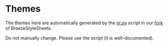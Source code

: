 # Themes

The themes here are automatically generated by the [nr.py](https://github.com/NIRALUser/BreezeStyleSheets/blob/main/nr.py) script in our [fork](https://github.com/NIRALUser/BreezeStyleSheets) of BreezeStyleSheets.

Do not manually change. Please use the script (it is well-documented).
